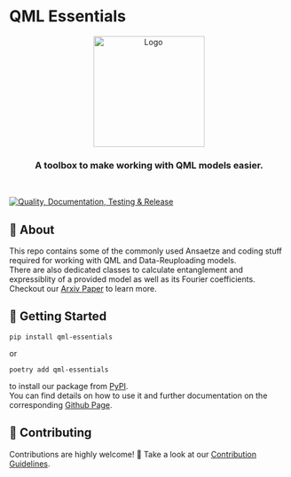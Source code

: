 # QML Essentials

<p align="center">
<img src="https://raw.githubusercontent.com/cirKITers/qml-essentials/refs/heads/main/docs/logo.svg" width="200" title="Logo">
</p>
<h3 align="center">A toolbox to make working with QML models easier.</h3>
<br/>

[![Quality, Documentation, Testing & Release](https://github.com/cirKITers/qml-essentials/actions/workflows/publish.yml/badge.svg?branch=main)](https://github.com/cirKITers/qml-essentials/actions/workflows/publish.yml)

## 📜 About

This repo contains some of the commonly used Ansaetze and coding stuff required for working with QML and Data-Reuploading models.\
There are also dedicated classes to calculate entanglement and expressiblity of a provided model as well as its Fourier coefficients.
Checkout our [Arxiv Paper](https://arxiv.org/abs/2506.06695) to learn more.

## 🚀 Getting Started

```
pip install qml-essentials
```
or
```
poetry add qml-essentials
```

to install our package from [PyPI](https://pypi.org/project/qml-essentials/).\
You can find details on how to use it and further documentation on the corresponding [Github Page](https://cirkiters.github.io/qml-essentials/).

## 🚧 Contributing

Contributions are highly welcome! 🤗 Take a look at our [Contribution Guidelines](https://github.com/cirKITers/qml-essentials/blob/main/CONTRIBUTING.md).